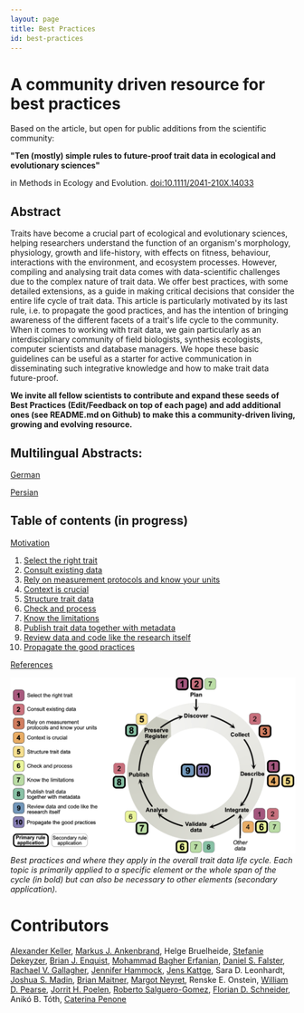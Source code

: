 ```yaml
---
layout: page
title: Best Practices
id: best-practices
---
```


# A community driven resource for best practices
Based on the article, but open for public additions from the scientific community:

**"Ten (mostly) simple rules to future-proof trait data in ecological and evolutionary sciences"**

in Methods in Ecology and Evolution. [doi:10.1111/2041-210X.14033](https://doi.org/10.1111/2041-210X.14033)


## Abstract
Traits have become a crucial part of ecological and evolutionary sciences, helping researchers understand the function of an organism's morphology, physiology, growth and life-history, with effects on fitness, behaviour, interactions with the environment, and ecosystem processes. However, compiling and analysing trait data comes with data-scientific challenges due to the complex nature of trait data.
We offer best practices, with some detailed extensions, as a guide in making critical decisions that consider the entire life cycle of trait data. 
This article is particularly motivated by its last rule, i.e. to propagate the good practices, and has the intention of bringing awareness of the different facets of a trait's life cycle to the community. 
When it comes to working with trait data, we gain particularly as an interdisciplinary community of field biologists, synthesis ecologists, computer scientists and database managers. We hope these basic guidelines can be useful as a starter for active communication in disseminating such integrative knowledge and how to make trait data future-proof.

**We invite all fellow scientists to contribute and expand these seeds of Best Practices (Edit/Feedback on top of each page) and add additional ones (see README.md on Github) to make this a community-driven living, growing and evolving resource.** 

## Multilingual Abstracts: 

[German](best-practices/simple_abstract/german)

[Persian](best-practices/simple_abstract/persian)

## Table of contents (in progress)

[Motivation](best-practices/00_motivation)

1. [Select the right trait](best-practices/01_select-the-right-trait)
2. [Consult existing data](best-practices/02_consult-existing-data)
3. [Rely on measurement protocols and know your units](best-practices/03_rely-on-measurement-protocols-and-know-your-units)
4. [Context is crucial](best-practices/04_context-is-crucial)
5. [Structure trait data](best-practices/05_structure-trait-data)
6. [Check and process](best-practices/06_check-and-process)
7. [Know the limitations ](best-practices/07_know-the-limitations)
8. [Publish trait data together with metadata ](best-practices/08_publish-trait-data-together-with-metadata)
9. [Review data and code like the research itself](best-practices/09_review-data-and-code-like-the-research-itself)
10. [Propagate the good practices](best-practices/10_propagate-the-good-practices)

[References](best-practices/99_references)

![Trait life Cycle](best-practices/Trait_data_fig_new2.png)
*Best practices and where they apply in the overall trait data life cycle. Each topic is primarily applied to a specific element or the whole span of the cycle (in bold) but can also be necessary to other elements (secondary application).*

# Contributors
[Alexander Keller](members/alexander-keller), [Markus J. Ankenbrand](members/markus-j-ankenbrand), Helge Bruelheide, [Stefanie Dekeyzer](members/stefanie-dekeyzer), [Brian J. Enquist](members/brian-j-enquist), [Mohammad Bagher Erfanian](members/b-erfanian), [Daniel S. Falster](members/daniel-s-falster), [Rachael V. Gallagher](members/rachael-v-gallagher), [Jennifer Hammock](members/jennifer-hammock), [Jens Kattge](members/jens-kattge), Sara D. Leonhardt, [Joshua S. Madin](members/joshua-s-madin), [Brian Maitner](members/brian-s-maitner), [Margot Neyret](members/margot-neyret), Renske E. Onstein, [William D. Pearse](members/william-d-pearse), [Jorrit H. Poelen](members/jorrit-h-poelen), [Roberto Salguero-Gomez](members/roberto-salguero-gomez), [Florian D. Schneider](members/florian-d-schneider), Anikó B. Tóth, [Caterina Penone](members/caterina-penone)
